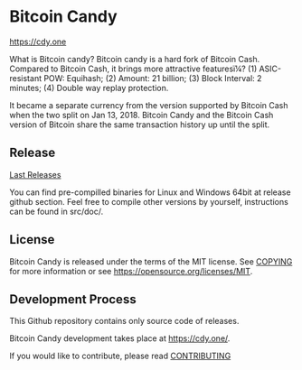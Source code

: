Bitcoin Candy
===========

https://cdy.one

What is Bitcoin candy?
Bitcoin candy is a hard fork of Bitcoin Cash. Compared to Bitcoin Cash, it brings more attractive featuresï¼?
(1) ASIC-resistant POW: Equihash;
(2) Amount: 21 billion;
(3) Block Interval: 2 minutes;
(4) Double way replay protection.

It became a separate currency from the version supported by Bitcoin Cash when the two split on Jan 13, 2018. Bitcoin Candy and the Bitcoin Cash version of Bitcoin share the same transaction history up until the split.


Release
-------

[Last Releases](https://github.com/bitcoincandyofficial/bitcoincandy/releases)

You can find pre-compilled binaries for Linux and Windows 64bit at release github section. Feel free to compile other versions by yourself, instructions can be found in src/doc/. 

License
-------

Bitcoin Candy is released under the terms of the MIT license. See [COPYING](COPYING) for more
information or see https://opensource.org/licenses/MIT.

Development Process
-------------------

This Github repository contains only source code of releases.

Bitcoin Candy development takes place at https://cdy.one/.

If you would like to contribute, please read [CONTRIBUTING](CONTRIBUTING.md)


